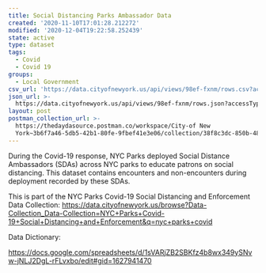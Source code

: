 ```yaml
---
title: Social Distancing Parks Ambassador Data
created: '2020-11-10T17:01:28.212272'
modified: '2020-12-04T19:22:58.252439'
state: active
type: dataset
tags:
  - Covid
  - Covid 19
groups:
  - Local Government
csv_url: 'https://data.cityofnewyork.us/api/views/98ef-fxnm/rows.csv?accessType=DOWNLOAD'
json_url: >-
  https://data.cityofnewyork.us/api/views/98ef-fxnm/rows.json?accessType=DOWNLOAD
layout: post
postman_collection_url: >-
  https://thedaydasource.postman.co/workspace/City-of New
  York~3b6f7a46-5db5-42b1-80fe-9fbef41e3e06/collection/38f8c3dc-850b-48b6-94ba-f14f335b0f1b
---
```

During the Covid-19 response, NYC Parks deployed Social Distance Ambassadors (SDAs) across NYC parks to educate patrons on social distancing. This dataset contains encounters and non-encounters during deployment recorded by these SDAs.

This is part of the NYC Parks Covid-19 Social Distancing and Enforcement Data Collection: https://data.cityofnewyork.us/browse?Data-Collection_Data-Collection=NYC+Parks+Covid-19+Social+Distancing+and+Enforcement&q=nyc+parks+covid

Data Dictionary: 

https://docs.google.com/spreadsheets/d/1sVARjZB2SBKfz4b8wx349ySNvw-jNLJ2DgL-rFLvxbo/edit#gid=1627941470
